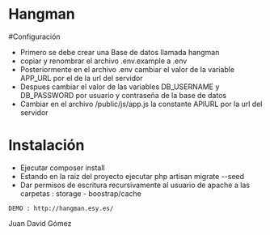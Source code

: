 # Hangman

#Configuración
* Primero se debe crear una Base de datos llamada hangman
* copiar y renombrar el archivo .env.example a .env
* Posteriormente en el archivo .env cambiar el valor de la variable APP_URL por el de la url del servidor
* Despues cambiar el valor de las variables DB_USERNAME y DB_PASSWORD por usuario y contraseña de la base de datos
* Cambiar en el archivo /public/js/app.js la constante APIURL por la url del servidor 

# Instalación
* Ejecutar composer install
* Estando en la raiz del proyecto ejecutar php artisan migrate --seed
* Dar permisos de escritura recursivamente al usuario de apache a las carpetas : storage - boostrap/cache

```
DEMO : http://hangman.esy.es/

```
Juan David Gómez

